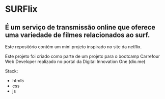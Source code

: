 # SURFlix 
## É um serviço de transmissão online que oferece uma variedade de filmes relacionados ao surf.

Este repositório contém um mini projeto inspirado no site da netflix.

Este projeto foi criado como parte de um projeto para o bootcamp Carrefour Web Developer realizado no portal da Digital Innovation One (dio.me) 

Stack:
 - html5 
 - css 
 - js 